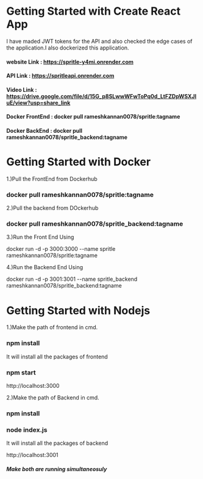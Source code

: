 # Getting Started with Create React App
I have maded JWT tokens for the API and also checked the edge cases of the application.I also dockerized this application.

#### website Link    :          https://spritle-y4mi.onrender.com <br>
#### API Link        :          https://spritleapi.onrender.com<br>
#### Video Link      :          https://drive.google.com/file/d/15G_p8SLwwWFwToPq0d_LtFZDpWSXJIuE/view?usp=share_link<br>
#### Docker FrontEnd :          docker pull rameshkannan0078/spritle:tagname<br>
#### Docker BackEnd  :          docker pull rameshkannan0078/spritle_backend:tagname

# Getting Started with Docker

1.)Pull the FrontEnd from Dockerhub

###  docker pull rameshkannan0078/spritle:tagname<br>

2.)Pull the backend from DOckerhub

###  docker pull rameshkannan0078/spritle_backend:tagname

3.)Run the Front End Using

docker run -d -p 3000:3000 --name spritle rameshkannan0078/spritle:tagname


4.)Run the Backend End Using

docker run -d -p 3001:3001 --name spritle_backend rameshkannan0078/spritle_backend:tagname

# Getting Started with Nodejs

1.)Make the path of frontend in cmd.
### npm install
It will install all the packages of frontend
### npm start

http://localhost:3000

2.)Make the path of Backend in cmd.
### npm install
### node index.js

It will install all the packages of backend

http://localhost:3001
 ##### Make both are running simultaneosuly
